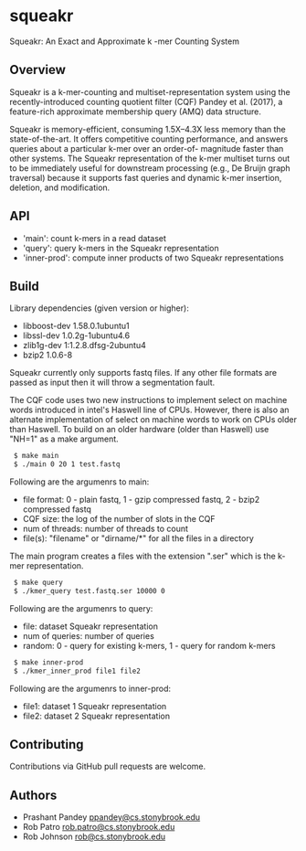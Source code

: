 # squeakr
Squeakr: An Exact and Approximate k -mer Counting System

Overview
--------

Squeakr is a k-mer-counting and multiset-representation system using the
recently-introduced counting quotient filter (CQF) Pandey et al. (2017), a
feature-rich approximate membership query (AMQ) data structure.

Squeakr is memory-efficient, consuming 1.5X–4.3X less memory than the
state-of-the-art. It offers competitive counting performance, and answers
queries about a particular k-mer over an order-of- magnitude faster than other
systems. The Squeakr representation of the k-mer multiset turns out to be
immediately useful for downstream processing (e.g., De Bruijn graph traversal)
because it supports fast queries and dynamic k-mer insertion, deletion, and
modification.

API
--------
* 'main': count k-mers in a read dataset
* 'query': query k-mers in the Squeakr representation
* 'inner-prod': compute inner products of two Squeakr representations

Build
-------

Library dependencies (given version or higher):
 - libboost-dev 1.58.0.1ubuntu1
 - libssl-dev 1.0.2g-1ubuntu4.6
 - zlib1g-dev 1:1.2.8.dfsg-2ubuntu4
 - bzip2 1.0.6-8

Squeakr currently only supports fastq files. If any other file formats are passed as input then it will 
throw a segmentation fault.

The CQF code uses two new instructions to implement select on machine words introduced in intel's Haswell line of CPUs. However, there is also an alternate implementation of select on machine words to work on CPUs older than Haswell.
To build on an older hardware (older than Haswell) use "NH=1" as a make argument.

```bash
 $ make main
 $ ./main 0 20 1 test.fastq
```

 Following are the argumenrs to main:
 - file format: 0 - plain fastq, 1 - gzip compressed fastq, 2 - bzip2 compressed fastq
 - CQF size: the log of the number of slots in the CQF
 - num of threads: number of threads to count
 - file(s): "filename" or "dirname/*" for all the files in a directory

The main program creates a files with the extension ".ser" which is the k-mer representation.

```bash
 $ make query
 $ ./kmer_query test.fastq.ser 10000 0
```

 Following are the argumenrs to query:
 - file: dataset Squeakr representation
 - num of queries: number of queries
 - random: 0 - query for existing k-mers, 1 - query for random k-mers

```bash
 $ make inner-prod
 $ ./kmer_inner_prod file1 file2
```
 
 Following are the argumenrs to inner-prod:
 - file1: dataset 1 Squeakr representation
 - file2: dataset 2 Squeakr representation

Contributing
------------
Contributions via GitHub pull requests are welcome.


Authors
-------
- Prashant Pandey <ppandey@cs.stonybrook.edu>
- Rob Patro <rob.patro@cs.stonybrook.edu>
- Rob Johnson <rob@cs.stonybrook.edu>
